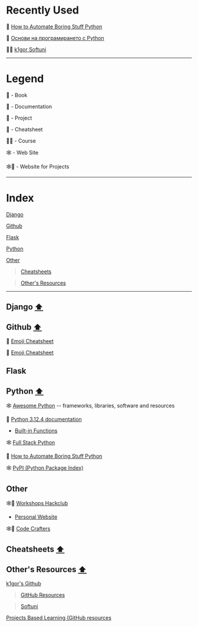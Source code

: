 # Recently Used

:book: <a href="https://automatetheboringstuff.com/">How to Automate Boring Stuff Python</a>

:book: <a href ="https://python-book.softuni.bg/">Основи на програмирането с Python</a>

:man_student: <a href='https://github.com/k1lgor/SoftUni'>k1gor Softuni</a>

---

# Legend


:book: - Book

:blue_book: - Documentation

:floppy_disk: - Project

:page_facing_up: - Cheatsheet

:man_student: - Course

:spider_web: - Web Site

:spider_web::floppy_disk: - Website for Projects

---

# Index

<a name="index"></a>

[Django](https://github.com/Aranchev/Resources/tree/main/README.md#django-arrow_up)

[Github](https://github.com/Aranchev/Resources/tree/main/README.md#github-arrow_up)

[Flask](https://github.com/Aranchev/Resources/tree/main/README.md#flask-arrow_up)

[Python](https://github.com/Aranchev/Resources/tree/main/README.md#python-arrow_up)

[Other](https://github.com/Aranchev/Resources/edit/main/README.md#other)
> [Cheatsheets](https://github.com/Aranchev/Resources/tree/main/README.md#cheatsheets-arrow_up)

> [Other's Resources](https://github.com/Aranchev/Resources/tree/main/README.md#others-resources-arrow_up)

---

## Django [:arrow_up:](#index)

## Github [:arrow_up:](#index)

:page_facing_up: <a href="https://github.com/ikatyang/emoji-cheat-sheet/blob/master/README.md">Emoji Cheatsheet</a>

:page_facing_up: <a href="https://gist.github.com/rxaviers/7360908">Emoji Cheatsheet</a> 

## Flask

## Python [:arrow_up:](#index)

:spider_web: <a href="https://awesome-python.com/">Awesome Python</a> -- frameworks, libraries, software and resources

:blue_book: <a href="https://docs.python.org/3/index.html">Python 3.12.4 documentation</a>

- <a href="https://docs.python.org/3/library/functions.html">Built-in Functions</a>

:spider_web: <a href="https://www.fullstackpython.com/">Full Stack Python</a>

:book: <a href="https://automatetheboringstuff.com/">How to Automate Boring Stuff Python</a>

:spider_web: <a href="https://pypi.org/">PyPI (Python Package Index)</a>

## Other

:spider_web::floppy_disk: <a href ="https://workshops.hackclub.com/">Workshops Hackclub</a>
- <a href="https://workshops.hackclub.com/personal_website/">Personal Website</a>

:spider_web::floppy_disk: <a href="https://app.codecrafters.io/catalog">Code Crafters</a>



## Cheatsheets [:arrow_up:](#index)

## Other's Resources [:arrow_up:](#index)

<a href='https://github.com/k1lgor?tab=repositories'>k1gor's Github</a>

><a href='https://github.com/k1lgor/awesome-resources'> GitHub Resources</a>

><a href='https://github.com/k1lgor/SoftUni'>Softuni</a>

<a href="https://github.com/practical-tutorials/project-based-learning">Projects Based Learning (GitHub resources</a>
